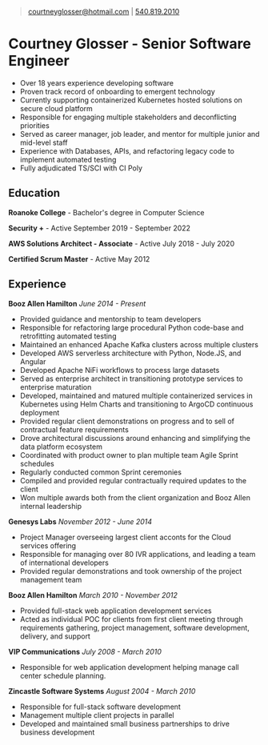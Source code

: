
>[courtneyglosser@hotmail.com](mailto:courtneyglosser@hotmail.com) | [540.819.2010](tel:5408192010)

# Courtney Glosser - Senior Software Engineer

- Over 18 years experience developing software
- Proven track record of onboarding to emergent technology
- Currently supporting containerized Kubernetes hosted solutions on secure cloud platform
- Responsible for engaging multiple stakeholders and deconflicting priorities
- Served as career manager, job leader, and mentor for multiple junior and mid-level staff
- Experience with Databases, APIs, and refactoring legacy code to implement automated testing
- Fully adjudicated TS/SCI with CI Poly

## Education
**Roanoke College** - Bachelor's degree in Computer Science

**Security +** - Active September 2019 - September 2022

**AWS Solutions Architect - Associate** - Active July 2018 - July 2020

**Certified Scrum Master** - Active May 2012

## Experience

**Booz Allen Hamilton**
*June 2014 - Present*

- Provided guidance and mentorship to team developers
- Responsible for refactoring large procedural Python code-base and retrofitting automated testing
- Maintained an enhanced Apache Kafka clusters across multiple clusters
- Developed AWS serverless architecture with Python, Node.JS, and Angular
- Developed Apache NiFi workflows to process large datasets
- Served as enterprise architect in transitioning prototype services to enterprise maturation
- Developed, maintained and matured multiple containerized services in Kubernetes using Helm Charts and transitioning to ArgoCD continuous deployment
- Provided regular client demonstrations on progress and to sell of contractual feature requirements
- Drove architectural discussions around enhancing and simplifying the data platform ecosystem
- Coordinated with product owner to plan multiple team Agile Sprint schedules
- Regularly conducted common Sprint ceremonies
- Compiled and provided regular contractually required updates to the client
- Won multiple awards both from the client organization and Booz Allen internal leadership

**Genesys Labs**
*November 2012 - June 2014*

- Project Manager overseeing largest client acconts for the Cloud services offering
- Responsible for managing over 80 IVR applications, and leading a team of international developers
- Provided regular demonstrations and took ownership of the project management team

**Booz Allen Hamilton**
*March 2010 - November 2012*

- Provided full-stack web application development services
- Acted as individual POC for clients from first client meeting through requirements gathering, project management, software development, delivery, and support

**VIP Communications**
*July 2008 - March 2010*

- Responsible for web application development helping manage call center schedule planning.

**Zincastle Software Systems**
*August 2004 - March 2010*

- Responsible for full-stack software development
- Management multiple client projects in parallel
- Developed and maintained small business partnerships to drive business development

